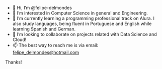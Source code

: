 - 👋 Hi, I’m @felipe-delmondes
- 👀 I’m interested in Computer Science in general and Engineering.
- 🌱 I’m currently learning a programming professional track on Alura. I also study languages, being fluent in Portuguese and English while learning Spanish and German.
- 💞️ I’m looking to collaborate on projects related with Data Science and Cloud!
- 📫 The best way to reach me is via email: felipe_delmondes@hotmail.com

Thanks!
